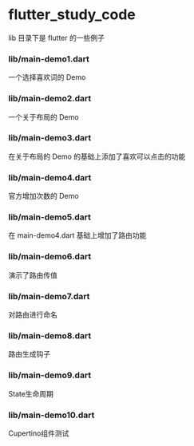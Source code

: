 # flutter_study_code

lib 目录下是 flutter 的一些例子

### lib/main-demo1.dart

一个选择喜欢词的 Demo

### lib/main-demo2.dart

一个关于布局的 Demo

### lib/main-demo3.dart

在关于布局的 Demo 的基础上添加了喜欢可以点击的功能

### lib/main-demo4.dart

官方增加次数的 Demo

### lib/main-demo5.dart

在 main-demo4.dart 基础上增加了路由功能

### lib/main-demo6.dart

演示了路由传值

### lib/main-demo7.dart

对路由进行命名

### lib/main-demo8.dart

路由生成钩子

### lib/main-demo9.dart

State生命周期

### lib/main-demo10.dart

Cupertino组件测试

